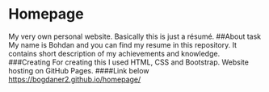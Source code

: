 # Homepage
My very own personal website. Basically this is just a résumé.
##About task
My name is Bohdan and you can find my resume in this repository.
It contains short description of my achievements and knowledge.
###Creating
For creating this I used HTML, CSS and Bootstrap.
Website hosting on GitHub Pages.
####Link below
https://bogdaner2.github.io/homepage/


